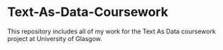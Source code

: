 # Text-As-Data-Coursework
This repository includes all of my work for the Text As Data coursework project at University of Glasgow.
